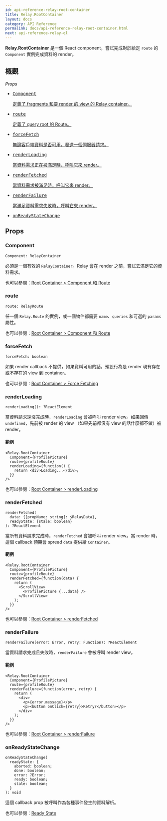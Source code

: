 ```yaml
---
id: api-reference-relay-root-container
title: Relay.RootContainer
layout: docs
category: API Reference
permalink: docs/api-reference-relay-root-container.html
next: api-reference-relay-ql
---
```


**Relay.RootContainer** 是一個 React component，嘗試完成對於給定 `route` 的 `Component` 實例完成資料的 render。

## 概觀

*Props*

<ul class="apiIndex">
  <li>
    <a href="#component">
      <pre>Component</pre>
      定義了 fragments 和要 render 的 view 的 Relay container。
    </a>
  </li>
  <li>
    <a href="#route">
      <pre>route</pre>
      定義了 query root 的 Route。
    </a>
  </li>
  <li>
    <a href="#forcefetch">
      <pre>forceFetch</pre>
      無論客戶端資料是否可用，發送一個伺服器請求。
    </a>
  </li>
  <li>
    <a href="#renderloading">
      <pre>renderLoading</pre>
      當資料需求正在被滿足時，呼叫它來 render。
    </a>
  </li>
  <li>
    <a href="#renderfetched">
      <pre>renderFetched</pre>
      當資料需求被滿足時，呼叫它來 render。
    </a>
  </li>
  <li>
    <a href="#renderfailure">
      <pre>renderFailure</pre>
      當滿足資料需求失敗時，呼叫它來 render。
    </a>
  </li>
  <li>
    <a href="#onreadystatechange">
      <pre>onReadyStateChange</pre>
    </a>
  </li>
</ul>

## Props

### Component

```
Component: RelayContainer
```

必須是一個有效的 `RelayContainer`。Relay 會在 render 之前，嘗試去滿足它的資料需求。

也可以參閱：[Root Container > Component 和 Route](guides-root-container.html#component-and-route)

### route

```
route: RelayRoute
```

任一個 `Relay.Route` 的實例，或一個物件都需要 `name`、`queries` 和可選的 `params` 屬性。

也可以參閱：[Root Container > Component 和 Route](guides-root-container.html#component-and-route)

### forceFetch

```
forceFetch: boolean
```

如果 render callback 不提供，如果資料可用的話，預設行為是 render 現有存在或不存在的 view 到 container。

也可以參閱：[Root Container > Force Fetching](guides-root-container.html#force-fetching)

### renderLoading

```
renderLoading(): ?ReactElement
```

當資料請求還沒完成時，`renderLoading` 會被呼叫 render view。如果回傳 `undefined`，先前被 render 的 view （如果先前都沒有 view 的話什麼都不做）被 render。

#### 範例

```{4-6}
<Relay.RootContainer
  Component={ProfilePicture}
  route={profileRoute}
  renderLoading={function() {
    return <div>Loading...</div>;
  }}
/>
```

也可以參閱：[Root Container > renderLoading](guides-root-container.html#renderloading)

### renderFetched

```
renderFetched(
  data: {[propName: string]: $RelayData},
  readyState: {stale: boolean}
): ?ReactElement
```

當所有資料請求完成時，`renderFetched` 會被呼叫 render view。當 render 時，這個 callback 預期會 spread `data` 提供給 `Container`。

#### 範例

```{4-10}
<Relay.RootContainer
  Component={ProfilePicture}
  route={profileRoute}
  renderFetched={function(data) {
    return (
      <ScrollView>
        <ProfilePicture {...data} />
      </ScrollView>
    );
  }}
/>
```

也可以參閱：[Root Container > renderFetched](guides-root-container.html#renderfetched)

### renderFailure

```
renderFailure(error: Error, retry: Function): ?ReactElement
```

當資料請求完成且失敗時，`renderFailure` 會被呼叫 render view。

#### 範例

```{4-11}
<Relay.RootContainer
  Component={ProfilePicture}
  route={profileRoute}
  renderFailure={function(error, retry) {
    return (
      <div>
        <p>{error.message}</p>
        <p><button onClick={retry}>Retry?</button></p>
      </div>
    );
  }}
/>
```

也可以參閱：[Root Container > renderFailure](guides-root-container.html#renderfailure)

### onReadyStateChange

```
onReadyStateChange(
  readyState: {
    aborted: boolean;
    done: boolean;
    error: ?Error;
    ready: boolean;
    stale: boolean;
  }
): void
```

這個 callback prop 被呼叫作為各種事件發生的資料解析。

也可以參閱：[Ready State](guides-ready-state.html)
